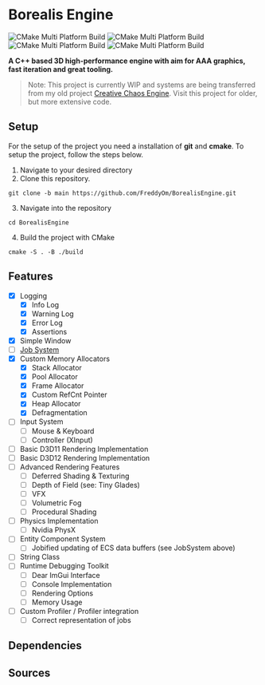 # Borealis Engine
![CMake Multi Platform Build](https://github.com/FreddyOm/BorealisEngine/actions/workflows/cmake-win-debug.yml/badge.svg)
![CMake Multi Platform Build](https://github.com/FreddyOm/BorealisEngine/actions/workflows/cmake-win-release.yml/badge.svg)
![CMake Multi Platform Build](https://github.com/FreddyOm/BorealisEngine/actions/workflows/cmake-linux-debug.yml/badge.svg)
![CMake Multi Platform Build](https://github.com/FreddyOm/BorealisEngine/actions/workflows/cmake-linux-release.yml/badge.svg)

**A C++ based 3D high-performance engine with aim for AAA graphics, fast iteration and great tooling.**

> Note: This project is currently WIP and systems are being transferred from my old project [Creative Chaos Engine](https://github.com/FreddyOm/CreativeChaosEngine).
> Visit this project for older, but more extensive code.

## Setup 

For the setup of the project you need a installation of **git** and **cmake**.
To setup the project, follow the steps below.

1. Navigate to your desired directory
2. Clone this repository.
```
git clone -b main https://github.com/FreddyOm/BorealisEngine.git
```
3. Navigate into the repository
```
cd BorealisEngine
```
4. Build the project with CMake
```
cmake -S . -B ./build
```


## Features
- [x] Logging
  - [x] Info Log
  - [x] Warning Log
  - [x] Error Log
  - [x] Assertions
- [x] Simple Window
- [ ] [Job System](https://github.com/FreddyOm/BorealisJobs)
- [x] Custom Memory Allocators
  - [x] Stack Allocator
  - [x] Pool Allocator
  - [x] Frame Allocator
  - [x] Custom RefCnt Pointer
  - [x] Heap Allocator
  - [x] Defragmentation
- [ ] Input System
  - [ ] Mouse & Keyboard
  - [ ] Controller (XInput)
- [ ] Basic D3D11 Rendering Implementation
- [ ] Basic D3D12 Rendering Implementation
- [ ] Advanced Rendering Features
  - [ ] Deferred Shading & Texturing
  - [ ] Depth of Field (see: Tiny Glades)
  - [ ] VFX
  - [ ] Volumetric Fog
  - [ ] Procedural Shading
- [ ] Physics Implementation
  - [ ] Nvidia PhysX
- [ ] Entity Component System
  - [ ] Jobified updating of ECS data buffers (see JobSystem above)
- [ ] String Class
- [ ] Runtime Debugging Toolkit
  - [ ] Dear ImGui Interface
  - [ ] Console Implementation
  - [ ] Rendering Options
  - [ ] Memory Usage
- [ ] Custom Profiler / Profiler integration
  - [ ] Correct representation of jobs

## Dependencies

## Sources
